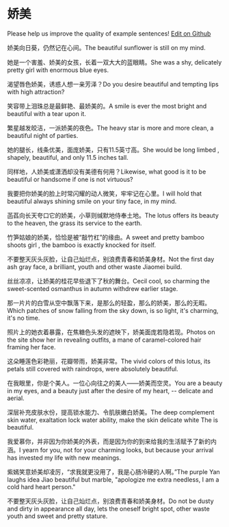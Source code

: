 # 娇美

Please help us improve the quality of example sentences! [Edit on Github](https://github.com/jiyushe/jiyu-example-sentence-source/blob/main/chinese/jiaomei.md)

<p><span class="chinese">娇美向日葵，仍然记在心间。</span><span class="english">The beautiful sunflower is still on my mind.</span></p>

<p><span class="chinese">她是一个害羞、娇美的女孩，长着一双大大的蓝眼睛。</span><span class="english">She was a shy, delicately pretty girl with enormous blue eyes.</span></p>

<p><span class="chinese">渴望唇色娇美，诱惑人想一亲芳泽？</span><span class="english">Do you desire beautiful and tempting lips with high attraction?</span></p>

<p><span class="chinese">笑容带上泪珠总是最鲜艳、最娇美的。</span><span class="english">A smile is ever the most bright and beautiful with a tear upon it.</span></p>

<p><span class="chinese">繁星越发皎洁，一派娇美的夜色。</span><span class="english">The heavy star is more and more clean, a beautiful night of parties.</span></p>

<p><span class="chinese">她的腿长，线条优美，面庞娇美，只有11.5英寸高。</span><span class="english">She would be long limbed , shapely, beautiful, and only 11.5 inches tall.</span></p>

<p><span class="chinese">同样地，人娇美或潇洒却没有美德有何用？</span><span class="english">Likewise, what good is it to be beautiful or handsome if one is not virtuous?</span></p>

<p><span class="chinese">我要把你娇美的脸上时常闪耀的动人微笑，牢牢记在心里。</span><span class="english">I will hold that beautiful always shining smile on your tiny face, in my mind.</span></p>

<p><span class="chinese">菡萏向长天夸口它的娇美，小草则缄默地侍奉土地。</span><span class="english">The lotus offers its beauty to the heaven, the grass its service to the earth.</span></p>

<p><span class="chinese">竹笋姑娘的娇美，恰恰是被“敲竹杠”的缘由。</span><span class="english">A sweet and pretty bamboo shoots girl , the bamboo is exactly knocked for itself.</span></p>

<p><span class="chinese">不要整天灰头灰脸，让自己灿烂点，别浪费青春和娇美身材。</span><span class="english">Not the first day ash gray face, a brilliant, youth and other waste Jiaomei build.</span></p>

<p><span class="chinese">丝丝凉凉，让娇美的桂花早些退下了秋的舞台。</span><span class="english">Cecil cool, so charming the sweet-scented osmanthus in autumn withdrew earlier stage.</span></p>

<p><span class="chinese">那一片片的白雪从空中飘落下来，是那么的轻盈，那么的娇美，那么的无暇。</span><span class="english">Which patches of snow falling from the sky down, is so light, it's charming, it's no time.</span></p>

<p><span class="chinese">照片上的她衣着暴露，在焦糖色头发的遮映下，娇美面庞若隐若现。</span><span class="english">Photos on the site show her in revealing outfits, a mane of caramel-colored hair framing her face.</span></p>

<p><span class="chinese">这朵睡莲色彩艳丽，花瓣带雨，娇美非常。</span><span class="english">The vivid colors of this lotus, its petals still covered with raindrops, were absolutely beautiful.</span></p>

<p><span class="chinese">在我眼里，你是个美人。一位心向往之的美人——娇美而空灵。</span><span class="english">You are a beauty in my eyes, and a beauty just after the desire of my heart, -- delicate and aerial.</span></p>

<p><span class="chinese">深层补充皮肤水份，提高锁水能力、令肌肤嫩白娇美。</span><span class="english">The deep complement skin water, exaltation lock water ability, make the skin delicate white The is beautiful.</span></p>

<p><span class="chinese">我爱慕你，并非因为你娇美的外表，而是因为你的到来给我的生活赋予了新的内涵。</span><span class="english">I yearn for you, not for your charming looks, but because your arrival has invested my life with new meanings.</span></p>

<p><span class="chinese">紫嫣笑意娇美却凌厉，“求我就更没用了，我是心肠冷硬的人啊。”</span><span class="english">The purple Yan laughs idea Jiao beautiful but marble, "apologize me extra needless, I am a cold hard heart person."</span></p>

<p><span class="chinese">不要整天灰头灰脸，让自己灿烂点，别浪费青春和娇美身材。</span><span class="english">Do not be dusty and dirty in appearance all day, lets the oneself bright spot, other waste youth and sweet and pretty stature.</span></p>

